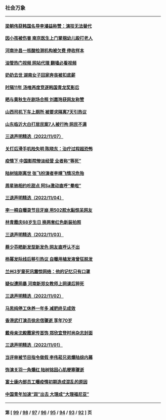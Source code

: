 ### 社会万象
---
#### [梁朝伟获韩国名导李濬益称赞：演技无法替代](../../pages/ncid282/n13862853.md?11100845) 
#### [因小孩被伤害 南京医生上门掌掴幼儿殴打老人](../../pages/ncid282/n13862582.md?11100845) 
#### [河南许昌一核酸检测机构被欠费 停收样本](../../pages/ncid282/n13862337.md?11100845) 
#### [油管热门视频 网站代理 翻墙必看视频](http://150.230.27.170:81/youtube.html?11100845)
#### [奶奶去世 湖南女子回家奔丧被扣底薪](../../pages/ncid282/n13862256.md?11100845) 
#### [时隔11年 汤唯再度竞逐韩国青龙奖影后](../../pages/ncid282/n13862126.md?11100845) 
#### [晒与黄秋生在剧场合照 刘嘉玲获网友称赞](../../pages/ncid282/n13862092.md?11100845) 
#### [山西司机下车上厕所 被要求隔离7天引热议](../../pages/ncid282/n13861782.md?11100845) 
#### [山东临沂大白打居民案7人被行拘 网民不满](../../pages/ncid282/n13861521.md?11100845) 
#### [三退声明精选（2022/11/07）](../../pages/ncid282/n13861539.md?11100845) 
#### [关灯后滑手机险失明 陈晓东：治疗过程超恐怖](../../pages/ncid282/n13861332.md?11100845) 
#### [疫情下 中国影院惨淡经营 业者称“等死”](../../pages/ncid282/n13861048.md?11100845) 
#### [陆树铭刚离世 张飞扮演者李靖飞情况危殆](../../pages/ncid282/n13860682.md?11100845) 
#### [周星驰相约吃甜点 阿Sa激动直呼“晕啦”](../../pages/ncid282/n13860622.md?11100845) 
#### [三退声明精选（2022/11/04）](../../pages/ncid282/n13860006.md?11100845) 
#### [李一桐自曝录节目牙崩 用502胶水黏惊呆网友](../../pages/ncid282/n13859793.md?11100845) 
#### [林青霞庆68岁生日 换两套红色新装拍照](../../pages/ncid282/n13859726.md?11100845) 
#### [三退声明精选（2022/11/03）](../../pages/ncid282/n13859239.md?11100845) 
#### [蔡少芬晒新发型新发色 网友直呼认不出](../../pages/ncid282/n13859086.md?11100845) 
#### [杨幂发际线后移引热议 自曝用植发液曾狂脱发](../../pages/ncid282/n13859024.md?11100845) 
#### [兰州3岁童死讯震惊网络：他的记忆只有口罩](../../pages/ncid282/n13858905.md?11100845) 
#### [疑似遭网暴 河南新郑女教师上网课后猝死](../../pages/ncid282/n13858283.md?11100845) 
#### [三退声明精选（2022/11/02）](../../pages/ncid282/n13858389.md?11100845) 
#### [马思纯停工休养一年多 减肥终见成效](../../pages/ncid282/n13858229.md?11100845) 
#### [香港武打演员徐忠信骤逝 享年70岁](../../pages/ncid282/n13858141.md?11100845) 
#### [戴母亲沈殿霞家传首饰 郑欣宜登时尚杂志封面](../../pages/ncid282/n13858162.md?11100845) 
#### [三退声明精选（2022/11/01）](../../pages/ncid282/n13857581.md?11100845) 
#### [当评审被节目指令做假 李伟菘兄弟爆陆综内幕](../../pages/ncid282/n13857365.md?11100845) 
#### [饰演关羽一角爆红 陆树铭因心肌梗塞骤逝](../../pages/ncid282/n13857451.md?11100845) 
#### [富士康内部员工曝疫情初期造成混乱的原因](../../pages/ncid282/n13857074.md?11100845) 
#### [中国青年加速“润”出去 大理成“大理福尼亚”](../../pages/ncid282/n13857117.md?11100845) 

---
#### 第 [ [99](./99.md?11100845) / [98](./98.md?11100845) / [97](./97.md?11100845) / [96](./96.md?11100845) / [95](./95.md?11100845) / [94](./94.md?11100845) / [93](./93.md?11100845) / [92](./92.md?11100845) ] 页
